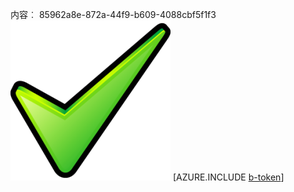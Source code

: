 内容︰ 85962a8e-872a-44f9-b609-4088cbf5f1f3![图像](10cc8205-fbb1-4109-bc9b-0266efc10b1a.png)
[AZURE.INCLUDE [b-token](fe60db7a-dccf-4c46-b97d-ef9679999363.md)]
